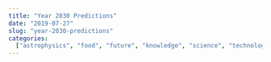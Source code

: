 ```yaml
---
title: "Year 2030 Predictions"
date: "2019-07-27"
slug: "year-2030-predictions"
categories:
  ["astrophysics", "food", "future", "knowledge", "science", "technology"]
---
```

